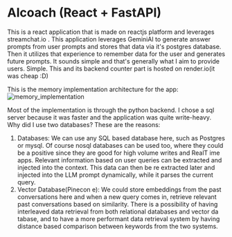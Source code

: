 # AIcoach (React + FastAPI)

This is a react application that is made on reactjs platform and leverages streamchat.io . This application leverages GeminiAI to generate answer prompts from user prompts and stores that data via it's postgres database. Then it utilizes that experience to remember data for the user and generates future prompts. It sounds simple and that's generally what I aim to provide users. Simple.
This and its backend counter part is hosted on render.io(it was cheap :D)

This is the memory implementation architecture for the app:
![memory_implementation](https://github.com/user-attachments/assets/2ccaa2a6-3351-4ba4-b8c8-d55acd388b21)

Most of the implementation is through the python backend. I chose a sql server because it was faster and the application was quite write-heavy.
Why did I use two databases? These are the reasons:

1. Databases: We can use any SQL based database here, such as Postgres or mysql. Of course nosql
databases can be used too, where they could be a positive since they are good for high volume
writes and RealT ime apps. Relevant information based on user queries can be extracted and injected
into the context. This data can then be re extracted later and injected into the LLM prompt
dynamically, while it parses the current query.
2. Vector Database(Pinecon
e): We could store embeddings from the past conversations here
and when a new query comes in, retrieve relevant past conversations based on similarity. There is a
possibility of having interleaved data retrieval from both relational databases and vector da tabase,
and to have a more performant data retrieval system by having distance based comparison between
keywords from the two systems.


